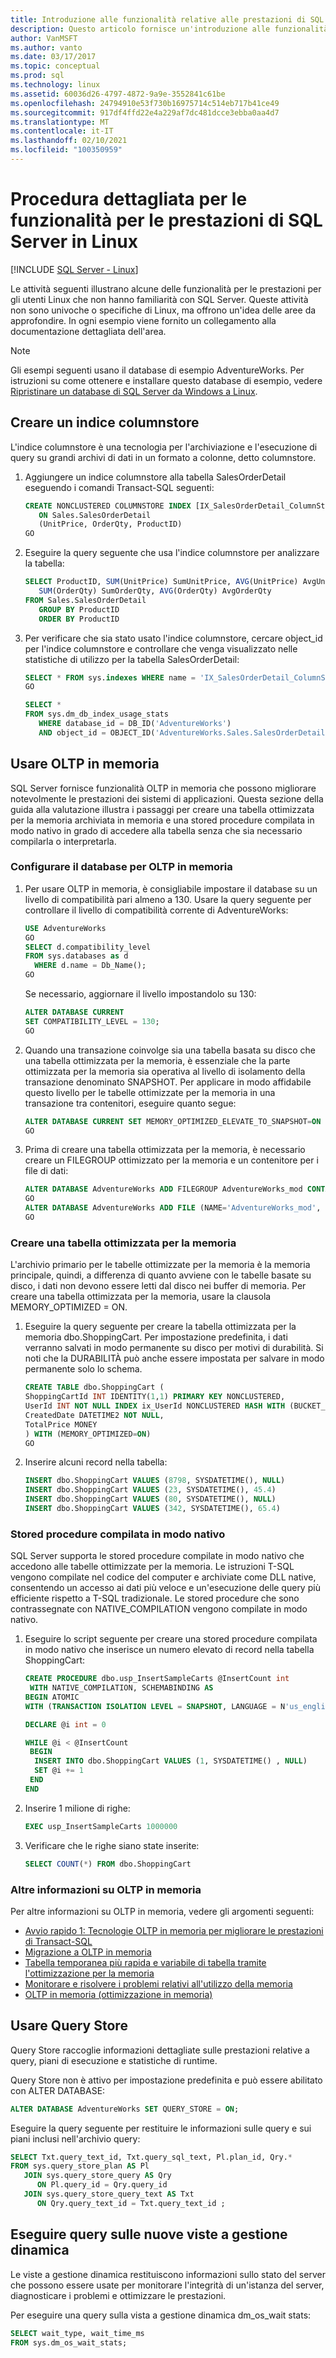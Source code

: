 ```yaml
---
title: Introduzione alle funzionalità relative alle prestazioni di SQL Server in Linux
description: Questo articolo fornisce un'introduzione alle funzionalità per le prestazioni di SQL Server per gli utenti Linux che non hanno familiarità con SQL Server. Molti di questi esempi funzionano su tutte le piattaforme, ma il contesto di questo articolo è Linux.
author: VanMSFT
ms.author: vanto
ms.date: 03/17/2017
ms.topic: conceptual
ms.prod: sql
ms.technology: linux
ms.assetid: 60036d26-4797-4872-9a9e-3552841c61be
ms.openlocfilehash: 24794910e53f730b16975714c514eb717b41ce49
ms.sourcegitcommit: 917df4ffd22e4a229af7dc481dcce3ebba0aa4d7
ms.translationtype: MT
ms.contentlocale: it-IT
ms.lasthandoff: 02/10/2021
ms.locfileid: "100350959"
---
```

# <a name="walkthrough-for-the-performance-features-of-sql-server-on-linux"></a>Procedura dettagliata per le funzionalità per le prestazioni di SQL Server in Linux

[!INCLUDE [SQL Server - Linux](../includes/applies-to-version/sql-linux.md)]

Le attività seguenti illustrano alcune delle funzionalità per le prestazioni per gli utenti Linux che non hanno familiarità con SQL Server. Queste attività non sono univoche o specifiche di Linux, ma offrono un'idea delle aree da approfondire. In ogni esempio viene fornito un collegamento alla documentazione dettagliata dell'area.

> [!NOTE]
> Gli esempi seguenti usano il database di esempio AdventureWorks. Per istruzioni su come ottenere e installare questo database di esempio, vedere [Ripristinare un database di SQL Server da Windows a Linux](sql-server-linux-migrate-restore-database.md).

## <a name="create-a-columnstore-index"></a>Creare un indice columnstore
L'indice columnstore è una tecnologia per l'archiviazione e l'esecuzione di query su grandi archivi di dati in un formato a colonne, detto columnstore.  

1. Aggiungere un indice columnstore alla tabella SalesOrderDetail eseguendo i comandi Transact-SQL seguenti:

   ```sql
   CREATE NONCLUSTERED COLUMNSTORE INDEX [IX_SalesOrderDetail_ColumnStore]
      ON Sales.SalesOrderDetail
      (UnitPrice, OrderQty, ProductID)
   GO
   ```

2. Eseguire la query seguente che usa l'indice columnstore per analizzare la tabella:

   ```sql
   SELECT ProductID, SUM(UnitPrice) SumUnitPrice, AVG(UnitPrice) AvgUnitPrice,
      SUM(OrderQty) SumOrderQty, AVG(OrderQty) AvgOrderQty
   FROM Sales.SalesOrderDetail
      GROUP BY ProductID
      ORDER BY ProductID
   ```

3. Per verificare che sia stato usato l'indice columnstore, cercare object_id per l'indice columnstore e controllare che venga visualizzato nelle statistiche di utilizzo per la tabella SalesOrderDetail:

   ```sql
   SELECT * FROM sys.indexes WHERE name = 'IX_SalesOrderDetail_ColumnStore'
   GO

   SELECT * 
   FROM sys.dm_db_index_usage_stats
      WHERE database_id = DB_ID('AdventureWorks')
      AND object_id = OBJECT_ID('AdventureWorks.Sales.SalesOrderDetail');
   ```
   
## <a name="use-in-memory-oltp"></a>Usare OLTP in memoria
SQL Server fornisce funzionalità OLTP in memoria che possono migliorare notevolmente le prestazioni dei sistemi di applicazioni.  Questa sezione della guida alla valutazione illustra i passaggi per creare una tabella ottimizzata per la memoria archiviata in memoria e una stored procedure compilata in modo nativo in grado di accedere alla tabella senza che sia necessario compilarla o interpretarla.

### <a name="configure-database-for-in-memory-oltp"></a>Configurare il database per OLTP in memoria
1. Per usare OLTP in memoria, è consigliabile impostare il database su un livello di compatibilità pari almeno a 130.  Usare la query seguente per controllare il livello di compatibilità corrente di AdventureWorks:  

   ```sql
   USE AdventureWorks
   GO
   SELECT d.compatibility_level
   FROM sys.databases as d
     WHERE d.name = Db_Name();
   GO
   ```
   
   Se necessario, aggiornare il livello impostandolo su 130:

   ```sql
   ALTER DATABASE CURRENT
   SET COMPATIBILITY_LEVEL = 130;
   GO
   ```

2. Quando una transazione coinvolge sia una tabella basata su disco che una tabella ottimizzata per la memoria, è essenziale che la parte ottimizzata per la memoria sia operativa al livello di isolamento della transazione denominato SNAPSHOT.  Per applicare in modo affidabile questo livello per le tabelle ottimizzate per la memoria in una transazione tra contenitori, eseguire quanto segue:

   ```sql
   ALTER DATABASE CURRENT SET MEMORY_OPTIMIZED_ELEVATE_TO_SNAPSHOT=ON
   GO
   ```

3. Prima di creare una tabella ottimizzata per la memoria, è necessario creare un FILEGROUP ottimizzato per la memoria e un contenitore per i file di dati:

   ```sql
   ALTER DATABASE AdventureWorks ADD FILEGROUP AdventureWorks_mod CONTAINS memory_optimized_data
   GO  
   ALTER DATABASE AdventureWorks ADD FILE (NAME='AdventureWorks_mod', FILENAME='/var/opt/mssql/data/AdventureWorks_mod') TO FILEGROUP AdventureWorks_mod
   GO
   ```

### <a name="create-a-memory-optimized-table"></a>Creare una tabella ottimizzata per la memoria
L'archivio primario per le tabelle ottimizzate per la memoria è la memoria principale, quindi, a differenza di quanto avviene con le tabelle basate su disco, i dati non devono essere letti dal disco nei buffer di memoria.  Per creare una tabella ottimizzata per la memoria, usare la clausola MEMORY_OPTIMIZED = ON.

1. Eseguire la query seguente per creare la tabella ottimizzata per la memoria dbo.ShoppingCart.  Per impostazione predefinita, i dati verranno salvati in modo permanente su disco per motivi di durabilità. Si noti che la DURABILITÀ può anche essere impostata per salvare in modo permanente solo lo schema. 

   ```sql
   CREATE TABLE dbo.ShoppingCart ( 
   ShoppingCartId INT IDENTITY(1,1) PRIMARY KEY NONCLUSTERED,
   UserId INT NOT NULL INDEX ix_UserId NONCLUSTERED HASH WITH (BUCKET_COUNT=1000000), 
   CreatedDate DATETIME2 NOT NULL, 
   TotalPrice MONEY
   ) WITH (MEMORY_OPTIMIZED=ON) 
   GO
   ```

2. Inserire alcuni record nella tabella:

   ```sql
   INSERT dbo.ShoppingCart VALUES (8798, SYSDATETIME(), NULL) 
   INSERT dbo.ShoppingCart VALUES (23, SYSDATETIME(), 45.4) 
   INSERT dbo.ShoppingCart VALUES (80, SYSDATETIME(), NULL) 
   INSERT dbo.ShoppingCart VALUES (342, SYSDATETIME(), 65.4) 
   ```

### <a name="natively-compiled-stored-procedure"></a>Stored procedure compilata in modo nativo
SQL Server supporta le stored procedure compilate in modo nativo che accedono alle tabelle ottimizzate per la memoria. Le istruzioni T-SQL vengono compilate nel codice del computer e archiviate come DLL native, consentendo un accesso ai dati più veloce e un'esecuzione delle query più efficiente rispetto a T-SQL tradizionale.   Le stored procedure che sono contrassegnate con NATIVE_COMPILATION vengono compilate in modo nativo. 

1. Eseguire lo script seguente per creare una stored procedure compilata in modo nativo che inserisce un numero elevato di record nella tabella ShoppingCart:


   ```sql
   CREATE PROCEDURE dbo.usp_InsertSampleCarts @InsertCount int 
    WITH NATIVE_COMPILATION, SCHEMABINDING AS 
   BEGIN ATOMIC 
   WITH (TRANSACTION ISOLATION LEVEL = SNAPSHOT, LANGUAGE = N'us_english')

   DECLARE @i int = 0

   WHILE @i < @InsertCount 
    BEGIN 
     INSERT INTO dbo.ShoppingCart VALUES (1, SYSDATETIME() , NULL) 
     SET @i += 1 
    END
   END 
   ```
2. Inserire 1 milione di righe:

   ```sql
   EXEC usp_InsertSampleCarts 1000000 
   ```

3. Verificare che le righe siano state inserite:

   ```sql
   SELECT COUNT(*) FROM dbo.ShoppingCart 
   ```

### <a name="learn-more-about-in-memory-oltp"></a>Altre informazioni su OLTP in memoria
Per altre informazioni su OLTP in memoria, vedere gli argomenti seguenti:

- [Avvio rapido 1: Tecnologie OLTP in memoria per migliorare le prestazioni di Transact-SQL](../relational-databases/in-memory-oltp/survey-of-initial-areas-in-in-memory-oltp.md)
- [Migrazione a OLTP in memoria](../relational-databases/in-memory-oltp/plan-your-adoption-of-in-memory-oltp-features-in-sql-server.md)
- [Tabella temporanea più rapida e variabile di tabella tramite l'ottimizzazione per la memoria](../relational-databases/in-memory-oltp/faster-temp-table-and-table-variable-by-using-memory-optimization.md)
- [Monitorare e risolvere i problemi relativi all'utilizzo della memoria](../relational-databases/in-memory-oltp/monitor-and-troubleshoot-memory-usage.md)
- [OLTP in memoria (ottimizzazione in memoria)](../relational-databases/in-memory-oltp/in-memory-oltp-in-memory-optimization.md)

## <a name="use-query-store"></a>Usare Query Store
Query Store raccoglie informazioni dettagliate sulle prestazioni relative a query, piani di esecuzione e statistiche di runtime.

Query Store non è attivo per impostazione predefinita e può essere abilitato con ALTER DATABASE:

   ```sql
   ALTER DATABASE AdventureWorks SET QUERY_STORE = ON;
   ```

Eseguire la query seguente per restituire le informazioni sulle query e sui piani inclusi nell'archivio query: 

   ```sql
   SELECT Txt.query_text_id, Txt.query_sql_text, Pl.plan_id, Qry.*
   FROM sys.query_store_plan AS Pl
      JOIN sys.query_store_query AS Qry
         ON Pl.query_id = Qry.query_id
      JOIN sys.query_store_query_text AS Txt
         ON Qry.query_text_id = Txt.query_text_id ;
   ```

## <a name="query-dynamic-management-views"></a>Eseguire query sulle nuove viste a gestione dinamica
Le viste a gestione dinamica restituiscono informazioni sullo stato del server che possono essere usate per monitorare l'integrità di un'istanza del server, diagnosticare i problemi e ottimizzare le prestazioni.

Per eseguire una query sulla vista a gestione dinamica dm_os_wait stats:

   ```sql
   SELECT wait_type, wait_time_ms
   FROM sys.dm_os_wait_stats;
   ```